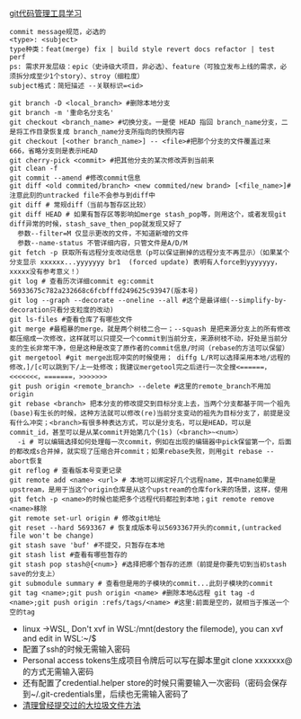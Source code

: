 [git代码管理工具学习](https://git-scm.com/book/zh/v2)
```
commit message规范，必选的
<type>: <subject>
type种类：feat(merge) fix | build style revert docs refactor | test perf
ps: 需求开发层级：epic（史诗级大项目，非必选）、feature（可独立发布上线的需求，必须拆分成至少1个story）、stroy（细粒度）
subject格式：简短描述 --关联标识=<id>

git branch -D <local_branch> #删除本地分支
git branch -m '重命名分支名'
git checkout <branch_name> #切换分支。一是使 HEAD 指回 branch_name分支，二是将工作目录恢复成 branch_name分支所指向的快照内容
git checkout [<other branch_name>] -- <file>#把那个分支的文件覆盖过来 666，省略分支则是表示HEAD
git cherry-pick <commit> #把其他分支的某次修改弄到当前来
git clean -f
git commit --amend #修改commit信息
git diff <old commited/branch> <new commited/new brand> [<file_name>]#注意此刻的untracked file不会参与到diff中
git diff # 常规diff（当前与暂存区比较）
git diff HEAD # 如果有暂存区等影响如merge stash_pop等，则用这个，或者发现git diff异常的时候，stash_save_then_pop就发现又好了
  参数--filter=M 仅显示更改的文件，不知道新增的文件
  参数--name-status 不管详细内容，只管文件是A/D/M
git fetch -p 获取所有远程分支改动信息（p可以保证删掉的远程分支不再显示）（如果某个分支显示 xxxxxx...yyyyyyy br1  (forced update) 表明有人force到yyyyyyy，xxxxx没有参考意义！）
git log # 查看历次详细commit eg:commit 56933675c782a232668c6fcbfffd249625c93947(版本号)
git log --graph --decorate --oneline --all #这个是最详细(--simplify-by-decoration只看分支粒度的改动)
git ls-files #查看仓库了有哪些文件
git merge #最粗暴的merge，就是两个树枝二合一；--squash 是把来源分支上的所有修改都压缩成一次修改，这样就可以只提交一个commit到当前分支，来源树枝不动，好处是当前分支的生长非常干净，但是这种是改变了原作者的commit信息/时间（rebase的方法可以保留）
git mergetool #git merge出现冲突的时候使用； diffg L/R可以选择采用本地/远程的修改，]/[c可以跳到下/上一处修改；我建议mergetool完之后进行一次全搜<======，<<<<<<<，=======，>>>>>>>
git push origin <remote_branch> --delete #这里的remote_branch不用加origin
git rebase <branch> 把本分支的修改提交到目标分支上去，当两个分支都基于同一个祖先(base)有生长的时候，这种方法就可以修改(re)当前分支变动的祖先为目标分支了，前提是没有什么冲突；<branch>有很多种表达方式，可以是分支名，可以是HEAD，可以是commit_id，甚至可以是从某commit开始第几个(1s)（<branch>~<num>）
  -i # 可以编辑选择如何处理每一次commit，例如在出现的编辑器中pick保留第一个，后面的都改成s合并掉，就实现了压缩合并commit；如果rebase失败，则用git rebase --abort恢复
git reflog # 查看版本号变更记录
git remote add <name> <url> # 本地可以绑定好几个远程name，其中name如果是upstream，是用于当这个origin仓库是从这个upstream的仓库fork来的场景，这样，使用git fetch -p <name>的时候也能把多个远程代码都拉到本地；git remote remove <name>移除
git remote set-url origin # 修改git地址
git reset --hard 5693367 # 恢复成版本号以5693367开头的commit,(untracked file won't be change)
git stash save 'buf' #不提交，只暂存在本地
git stash list #查看有哪些暂存的
git stash pop stash@{<num>} #选择把哪个暂存的还原（前提是你要先切到当初stash save的分支上）
git submodule summary # 查看但是用的子模块的commit...此刻子模块的commit
git tag <name>;git push origin <name> #删除本地&远程 git tag -d <name>;git push origin :refs/tags/<name> #这里:前面是空的，就相当于推送一个空的tag
```
- linux ->WSL, Don't xvf in WSL:/mnt(destory the filemode), you can xvf and edit in WSL:~/$
- 配置了ssh的时候无需输入密码
- Personal access tokens生成项目令牌后可以写在脚本里git clone xxxxxxx<tokens>@<git-path> <branch>的方式无需输入密码
- 还有配置了credential.helper store的时候只需要输入一次密码（密码会保存到~/.git-credentials里，后续也无需输入密码了
- [清理曾经提交过的大垃圾文件方法](https://www.cnblogs.com/qinghe123/p/13230392.html?utm_source=tuicool)